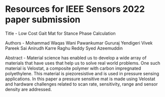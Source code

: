 # Resources  for IEEE Sensors 2022 paper submission

Title - Low Cost Gait Mat for Stance Phase Calculation


Authors - 
Mohammad Waqas Wani
Pawankumar Gururaj Yendigeri
Vivek Pareek
Sai Anirudh Karre
Raghu Reddy
Syed Azeemuddin


Abstract - 
Material science has enabled us to develop a wide array of materials that have uses that help us to solve real world problems. One such material is Velostat, a composite polymer with carbon impregnated polyethylene. This material is piezoresistive and is used in pressure sensing applications. In this paper a pressure sensitive mat is made using Velostat and hardware challenges related to scan rate, sensitivity, range and sensor density are addressed.
